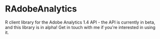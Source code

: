 RAdobeAnalytics
===============

R client library for the Adobe Analytics 1.4 API - the API is currently in beta, and this library is in alpha! Get in touch with me if you're interested in using it.
